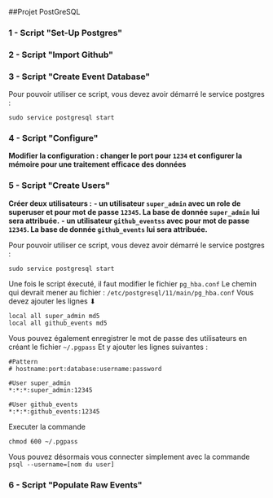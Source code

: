 ##Projet PostGreSQL

### 1 - Script "Set-Up Postgres"

### 2 - Script "Import Github"

### 3 - Script "Create Event Database" 
Pour pouvoir utiliser ce script, vous devez avoir démarré le service postgres : 
```
sudo service postgresql start
```

### 4 - Script "Configure"

**Modifier la configuration : changer le port pour `1234` et configurer la mémoire pour une traitement efficace des données**

### 5 - Script "Create Users" 

**Créer deux utilisateurs :** 
**- un utilisateur `super_admin` avec un role de superuser et pour mot de passe `12345`. La base de donnée `super_admin` lui sera attribuée.** 
**- un utilisateur `github_eventss` avec pour mot de passe `12345`. La base de donnée `github_events` lui sera attribuée.**

Pour pouvoir utiliser ce script, vous devez avoir démarré le service postgres : 
```
sudo service postgresql start
```

Une fois le script éxecuté, il faut modifier le fichier `pg_hba.conf`
Le chemin qui devrait mener au fichier : `/etc/postgresql/11/main/pg_hba.conf`
Vous devez ajouter les lignes ⬇

```
local all super_admin md5 
local all github_events md5 
```

Vous pouvez également enregistrer le mot de passe des utilisateurs en créant le fichier `~/.pgpass`
Et y ajouter les lignes suivantes : 

```
#Pattern 
# hostname:port:database:username:password

#User super_admin
*:*:*:super_admin:12345

#User github_events
*:*:*:github_events:12345
```

Executer la commande 
```
chmod 600 ~/.pgpass
```

Vous pouvez désormais vous connecter simplement avec la commande `psql --username=[nom du user]`

### 6 - Script "Populate Raw Events"